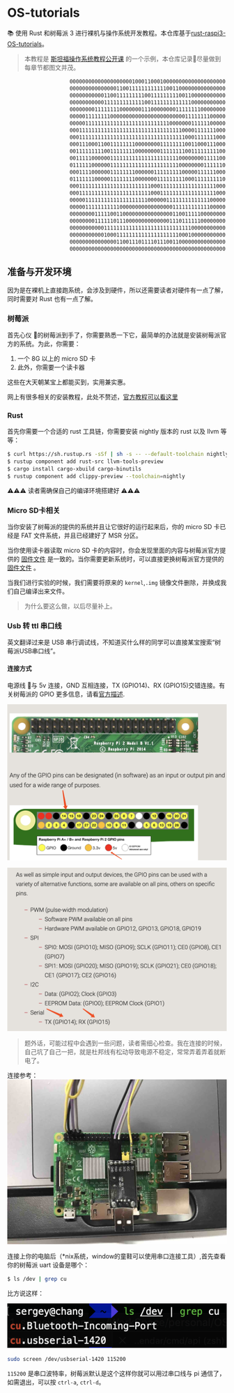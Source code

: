 # OS-tutorials

📚 使用 Rust 和树莓派 3 进行裸机与操作系统开发教程。本仓库基于[rust-raspi3-OS-tutorials](https://github.com/rust-embedded/rust-raspi3-OS-tutorials)。

>本教程是 [斯坦福操作系统教程公开课](https://web.stanford.edu/class/cs140e/) 的一个示例，本仓库记录📝尽量做到每章节都图文并茂。

```
                    00000000000000000000100011000100000000000000000000
                    00000000000000011001111111111110011000000000000000
                    00000000000110011111111100111111111001100000000000
                    00000000000111111111111100111111111111100000000000
                    00000000111111110000000111000000001111111100000000
                    00000111111110000000000000000000000001111111100000
                    00000111111111111111111111111111000000011111100000
                    00011111111111111111111111111111111100001111111000
                    00011111111111111111111111111111111110001111111000
                    00011100011001111111100000000111111110011000111000
                    00111111111001111111100000000111111110011111111100
                    00111110000001111111111111111111111000000001111100
                    01111110000001111111111111111111111000000001111110
                    00011110000001111111100000011111111100000111111000
                    01111111000001111111100000001111111110001111111110
                    00011111111111111111111111000111111111111111111000
                    00011111111111111111111111000111111111111111111000
                    00000111111111111111111110000001111111111111100000
                    00000111111111110000000000000000011111111111100000
                    00000000111110011000000000000000011001111100000000
                    00000000111111011100000000000000111011111100000000
                    00000000000111111111111111111111111111100000000000
                    00000000000100011111111111111111111000100000000000
                    00000000000000011001110111101110011000000000000000
                    00000000000000000000000000000000000000000000000000
```


## 准备与开发环境

因为是在裸机上直接跑系统，会涉及到硬件，所以还需要读者对硬件有一点了解，同时需要对 Rust 也有一点了解。

### 树莓派

首先心仪 💓的树莓派到手了，你需要熟悉一下它，最简单的办法就是安装树莓派官方的系统。为此，你需要：

1. 一个 8G 以上的 micro SD 卡
2. 此外，你需要一个读卡器

这些在大天朝某宝上都能买到，实用兼实惠。

网上有很多相关的安装教程，此处不赘述，[官方教程可以看这里](https://www.raspberrypi.org/documentation/installation/installing-images/)

### Rust

首先你需要一个合适的 rust 工具链，你需要安装 nightly 版本的 rust 以及 llvm 等等：

```bash
$ curl https://sh.rustup.rs -sSf | sh -s -- --default-toolchain nightly
$ rustup component add rust-src llvm-tools-preview
$ cargo install cargo-xbuild cargo-binutils
$ rustup component add clippy-preview --toolchain=nightly
```

⚠️⚠️⚠️ 读者需确保自己的编译环境搭建好 ⚠️⚠️⚠️

### Micro SD卡相关

当你安装了树莓派的提供的系统并且让它很好的运行起来后，你的 micro SD 卡已经是 FAT 文件系统，并且已经建好了 MSR 分区。

当你使用读卡器读取 micro SD 卡的内容时，你会发现里面的内容与树莓派官方提供的 [固件文件](https://github.com/raspberrypi/firmware/tree/master/boot) 是一致的。当你需要更新系统时，可以直接更换树莓派官方提供的 [固件文件](https://github.com/raspberrypi/firmware/tree/master/boot) 。

当我们进行实验的时候，我们需要将原来的 `kernel`,`.img` 镜像文件删除，并换成我们自己编译出来文件。

>为什么要这么做，以后尽量补上。

### Usb 转 ttl 串口线

英文翻译过来是 USB 串行调试线，不知道买什么样的同学可以直接某宝搜索“树莓派USB串口线”。

#### 连接方式

电源线 🔌与 5v 连接，GND 互相连接，TX (GPIO14)、RX (GPIO15)交错连接。有关树莓派的 GPIO 更多信息，请看[官方描述](https://www.raspberrypi.org/documentation/usage/gpio/).

![GPIO对照](./img/gpios.png)

![GPIO](./img/gpio_info.png)

>题外话，可能过程中会遇到一些问题，读者需细心检查。我在连接的时候，自己坑了自己一把，就是杜邦线有松动导致电源不稳定，常常弄着弄着就断电了。

连接参考：
![调试线连接](./img/uart.jpg)

连接上你的电脑后（*nix系统，window的童鞋可以使用串口连接工具）,首先查看你的树莓派 uart 设备是哪个：

```bash
$ ls /dev | grep cu
```

比方说这样：

![](./img/ls_dev.png)


```bash
sudo screen /dev/usbserial-1420 115200
```

`115200` 是串口波特率，树莓派默认是这个这样你就可以用过串口线与 pi 通信了，如需退出，可以按 `ctrl-a`, `ctrl-d`。
